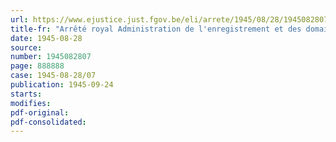 ```yaml
---
url: https://www.ejustice.just.fgov.be/eli/arrete/1945/08/28/1945082807/justel
title-fr: "Arrêté royal Administration de l'enregistrement et des domaines. Heures d'ouverture pour les bureaux de recette"
date: 1945-08-28
source:
number: 1945082807
page: 888888
case: 1945-08-28/07
publication: 1945-09-24
starts:
modifies:
pdf-original:
pdf-consolidated:
---
```


